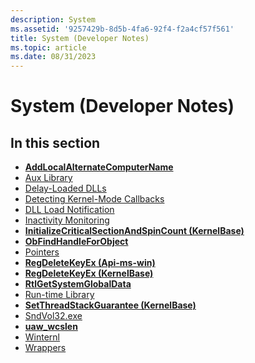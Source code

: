 ```yaml
---
description: System
ms.assetid: '9257429b-8d5b-4fa6-92f4-f2a4cf57f561'
title: System (Developer Notes)
ms.topic: article
ms.date: 08/31/2023
---
```


# System (Developer Notes)

## In this section

- [**AddLocalAlternateComputerName**](addlocalalternatecomputername.md)
- [Aux Library](aux-library.md)
- [Delay-Loaded DLLs](delay-loaded-dlls.md)
- [Detecting Kernel-Mode Callbacks](detecting-kernel-mode-callbacks.md)
- [DLL Load Notification](dll-load-notification.md)
- [Inactivity Monitoring](inactivity-monitoring.md)
- [**InitializeCriticalSectionAndSpinCount (KernelBase)**](/previous-versions//ee388306(v=vs.85))
- [**ObFindHandleForObject**](obfindhandleforobject.md)
- [Pointers](pointers.md)
- [**RegDeleteKeyEx (Api-ms-win)**](/previous-versions//ee361587(v=vs.85))
- [**RegDeleteKeyEx (KernelBase)**](/previous-versions//ee125877(v=vs.85))
- [**RtlGetSystemGlobalData**](rtlgetsystemglobaldata.md)
- [Run-time Library](run-time-library.md)
- [**SetThreadStackGuarantee (KernelBase)**](/previous-versions//ee388307(v=vs.85))
- [SndVol32.exe](sndvol32-exe-.md)
- [**uaw\_wcslen**](/windows/desktop/api/stralign/nf-stralign-uaw_wcslen)
- [Winternl](winternl.md)
- [Wrappers](wrappers.md)
